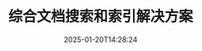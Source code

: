---
############################# Static ############################
layout: "family"
date:  2025-01-20T14:28:24
draft: false

product: "Search"
product_tag: "search"

lang: zh

############################# Head ############################
head_title: "文档文本搜索和索引 | API和免费网络应用"
head_description: "使用我们的API或免费在线文档搜索应用程序，在PDF、MS Office、OpenDocument和其他流行文件格式上执行高效文本搜索和数据索引。"

############################# Header ############################
title: "综合文档搜索和索引解决方案"
description:  |
  在PDF、Microsoft Office、OpenOffice和许多其他文档文件格式上执行文本搜索和索引。

  借助先进的全文搜索功能，快速定位大型文档集合中的信息。

  自定义搜索功能，如同义词、模糊搜索和词干提取，以提高准确性和结果。

############################# Supported Platforms ###############################
supported_platforms:
  enable: true
  head_title: "选择您的平台"
  title: "平台独立性"
  description: "GroupDocs.Search 与以下操作系统和框架兼容："
  details_link_title: "了解更多"

  items:
    # items loop
    - title: ".NET"
      description: GroupDocs.Search .NET 
      color: "blue"
      tag: "net"
      link: "/search/net/"
      features_link: "https://docs.groupdocs.com/search/net/system-requirements/"
      features:
          # features loop
          - rows: "3"
            content: |
                    .NET Framework 4.5 or later
      
          # features loop
          - rows: "4"
            content: |
                    Windows Desktop <br> Windows Server <br> Linux
      
          # features loop
          - rows: "3"
            content: |
                    Microsoft Visual Studio
      
          # features loop
          - rows: "1"
            content: |
                    70+ file formats
      

    # items loop
    - title: "Java"
      description: GroupDocs.Search Java
      color: "red"
      tag: "java"
      link: "/search/java/"
      features_link: "https://docs.groupdocs.com/search/java/system-requirements/"
      features:
          # features loop
          - rows: "3"
            content: |
                    Java SE 8 (1.8) or later
      
          # features loop
          - rows: "4"
            content: |
                    Windows <br> Linux <br> Mac OS
      
          # features loop
          - rows: "3"
            content: |
                   NetBeans <br> IntelliJ IDEA <br> Eclipse 
      
          # features loop
          - rows: "1"
            content: |
                    70+ file formats
      

    # items loop
    - title: "Node.js"
      description: GroupDocs.Search Node.js
      color: "green"
      tag: "nodejs-java"
      link: "/search/nodejs-java/"
      features_link: "https://docs.groupdocs.com/search/nodejs-java/system-requirements/"
      features:
          # features loop
          - rows: "3"
            content: |
                    Node.js 16+ and J2SE 8.0 (1.8)+
      
          # features loop
          - rows: "4"
            content: |
                    Windows <br> Linux <br> Mac OS
      
          # features loop
          - rows: "3"
            content: |
                    Atom <br> Visual Studio Code <br> 任何其他文本编辑器
      
          # features loop
          - rows: "1"
            content: |
                    70+ file formats


############################# Features ###############################
features:
  enable: true
  title: "GroupDocs.Search 的主要功能"
  description: "GroupDocs.Search 提供强大的工具，用于在流行的文档格式中进行索引和搜索文本。通过先进的搜索功能简化和增强文档管理。"

  items:
    # items loop
    - icon: "view"
      title: "高级文本搜索"
      content: "在索引文档中执行快速且准确的文本搜索。"

    # items loop
    - icon: "manipulate"
      title: "可定制搜索选项"
      content: "利用模糊搜索、同义词和词干提取等功能，以获取更精确的结果。"

    # items loop
    - icon: "merge"
      title: "支持多种格式"
      content: "在Microsoft Office、PDF、OpenOffice 和其他常见格式中索引和搜索内容。"

    # items loop
    - icon: "additional"
      title: "高效索引"
      content: "快速构建和维护大型文档集合的索引。"

############################# Code samples ############################
code_samples:
  enable: true
  title: "在流行文档格式中搜索文本"
  description: "GroupDocs.Search 代码示例"
  items:
    # code sample loop
    - title: "文本搜索"
      content: |
       GroupDocs.Search 是一个强大的工具，用于在文档中查找文本。您可以在特定文件夹中搜索多个不同格式的文档。搜索结果保存在单独的文件夹中，允许您访问和重用，而无须再次进行搜索。
      samples:
        - language: "C#"
          color: "blue"
          content: |
            ```csharp {style=abap}   
            // 创建一个 Index 类的实例，指定用于存储索引的文件夹。
            Index index = new Index("\\Index Folder");

            //指定将在其中进行搜索的文档路径。
            index.Add("\\Documents Folder");

            //创建 SearchOptions 对象的实例。
            SearchOptions options = new SearchOptions();

            //执行所需文本的搜索。
            SearchResult result = index.Search("ipsum dolor", options);

            //处理和处理搜索结果。
            if (result.DocumentCount > 0){
                Console.WriteLine("Documents: " + result.DocumentCount);
                for (int i = 0; i < result.DocumentCount; i++)
                {
                    FoundDocument document = result.GetFoundDocument(i);
                    Console.WriteLine("Document: " + document.DocumentInfo.FilePath);
                    Console.WriteLine("Found: " + document.FoundFields.Length);
                }
            }

            ```
        - language: "Java"
          color: "red"
          content: |
            ```java {style=abap}   
            // 创建一个 Index 类的实例，指定用于存储索引的文件夹。
            Index index = new Index("\\Index Folder");

            //指定将在其中进行搜索的文档路径。
            index.add("\\Documents Folder");

            //创建 SearchOptions 对象的实例。
            SearchOptions options = new SearchOptions();

            //执行所需文本的搜索。
            SearchResult result = index.search("ipsum dolor", options);

            //处理和处理搜索结果。
            if (result.getDocumentCount() > 0){
                System.out.println("Documents: " + result.getDocumentCount());
                for (int i = 0; i < result.getDocumentCount(); i++)
                {
                    FoundDocument document = result.getFoundDocument(i);
                    System.out.println("Document: " + document.getDocumentInfo().getFilePath());
                    System.out.println("Found: " + document.getFoundFields().length);
                }
            }

            ```
        - language: "TypeScript"
          color: "green"
          content: |
            ```javascript {style=abap}   
            const searchLib = require('@groupdocs/groupdocs.search');

            // 创建一个 Index 类的实例，指定用于存储索引的文件夹。
            const index = new searchLib.Index('\\Index Folder');

            //指定将在其中进行搜索的文档路径。
            index.add('\\Documents Folder');

            //创建 SearchOptions 对象的实例。
            const options = new searchLib.SearchOptions();

            //执行所需文本的搜索。
            const result = index.search('ipsum dolor', options);

            //处理和处理搜索结果。
            if (result.getDocumentCount() > 0){
                console.log('Documents: ' + result.getDocumentCount());
                for (int i = 0; i < result.getDocumentCount(); i++)
                {
                    const document = result.getFoundDocument(i);
                    console.log('Document: ' + document.getDocumentInfo().getFilePath());
                    console.log('Found: ' + document.getFoundFields().length);
                }
            }

            ```


############################# Supported Formats ###############################
formats:
  enable: true
  title: "支持70多种文件格式"
  description: "GroupDocs.Search几乎支持所有广泛使用的文件格式"

############################# Metrics ###############################
metrics:
  enable: true
  title: "我们的产品统计"
  description: "发现展示我们性能、覆盖范围和增长的关键指标。"

  items:
    # items loop
    - number: "70+"
      title: "支持的格式"
      content: "我们提供超过70种流行文档格式的兼容性。"

    # items loop
    - number: "500k"
      title: "NuGet下载"
      content: "GroupDocs.Search for .NET 在NuGet上已被下载超过500,000次。"

    # items loop
    - number: "12k"
      title: "Maven下载"
      content: "Java开发者在Maven上下载了GroupDocs.Search超过12,000次。"

    # items loop
    - number: "150+"
      title: "满意的客户"
      content: "全球开发者和领先企业依赖我们的产品提供创新解决方案。"


############################# Customers ###############################
customers:
  enable: true
  title: "我们的满意客户"
  description: "GroupDocs库获得全球领先品牌和组织的信任。"

  items:
    # items loop
    - title: "BenQ Corporation"
      logo: "benq"
      
    # items loop
    - title: "Nasdaq Stock Market"
      logo: "nasdaq"
      
    # items loop
    - title: "AT&T Inc."
      logo: "att"
      
    # items loop
    - title: "Customer logo AstraZeneca"
      logo: "astrazeneca"
      
    # items loop
    - title: "Central Bank of Argentina"
      logo: "argentinacentralbank"
      
    # items loop
    - title: "Roche Holding AG"
      logo: "roche"
      
    # items loop
    - title: "Capita"
      logo: "capita"
      
    # items loop
    - title: "Axa S.A."
      logo: "axa"
      
    # items loop
    - title: "Instructure Inc."
      logo: "instructure"
      
    # items loop
    - title: "Wipro"
      logo: "wipro"


############################# Actions ###############################
actions:
  enable: true
  title: "今天就开始您的旅程！"
  description: "在您首选的平台上体验GroupDocs.Search的免费服务。"

  items:
    # items loop
    - title: ".NET"
      color: "blue"
      link: "/search/net/"

    # items loop
    - title: "Java"
      color: "red"
      link: "/search/java/"

    # items loop
    - title: "Node.js via Java"
      color: "green"
      link: "/search/nodejs-java/"

############################# FAQ ###############################
faq:
  enable: true
  title: "常见问题"
  description: "查找有关GroupDocs.Search的常见问题答案。"

  items:
    # items loop
    - question: "GroupDocs.Search是否需要外部工具来搜索文档？"
      answer: "不需要，GroupDocs.Search作为独立解决方案工作，无需其他工具或软件（如Adobe Acrobat或Microsoft Office）即可执行搜索。"

    # items loop
    - question: "我可以在购买之前测试GroupDocs.Search吗？"
      answer: "可以！GroupDocs.Search提供免费试用。您可以探索其特点，尽管试用版本可能包含水印或功能限制。要解锁所有功能，请申请免费的30天临时许可。了解更多信息，请访问[临时许可](https://purchase.groupdocs.com/temporary-license/)页面。"

    # items loop
    - question: "有哪些许可选项可供选择？"
      answer: "我们为GroupDocs.Search提供几种许可模式，以满足不同的需求。根据团队规模、使用场景或是否需要SDK/API进行客户端分发，选择一种许可。为了灵活使用，您可以考虑按照实际使用量支付的计量许可。有关您的选项的更多信息，请访问[定价](https://purchase.groupdocs.com/pricing/search/net/)页面。"

############################# App links ###############################
app_links:
  enable: true
  title: "GroupDocs.Search 网络应用"
  description: "使用我们的免费网络应用程序探索 GroupDocs.Search。直接在您的浏览器中对超过70种流行文件格式执行文本搜索和索引——完全免费。"

  items:
    # items loop
    - title: "GroupDocs.Search Total"
      content: "直接从网页浏览器中搜索PDF、Excel、Word、PowerPoint和其他文件类型。"
      icon: "groupdocs_watermark-app"
      link: "https://products.groupdocs.app/search/total"

    # items loop
    - title: "GroupDocs.Search Word"
      content: "上传DOCX以便执行不需要安装软件的高级文本搜索。"
      icon: "groupdocs_words-app"
      link: "https://products.groupdocs.app/search/docx"

    # items loop
    - title: "GroupDocs.Search PDF"
      content: "免费测试PDF的索引和检索功能，支持各种格式。"
      icon: "groupdocs_pdf-app"
      link: "https://products.groupdocs.app/search/pdf"


---